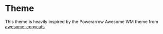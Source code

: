 # Theme

This theme is heavily inspired by the Powerarrow Awesome WM theme from [awesome-copycats](https://github.com/lcpz/awesome-copycats)